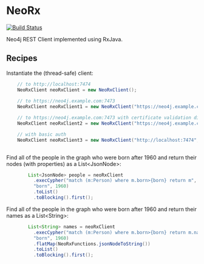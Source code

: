 # NeoRx

[![Build Status](http://ci.macgyver.io/buildStatus/icon?job=neorx-ci)](http://ci.macgyver.io/job/neorx-ci/)

Neo4j REST Client implemented using RxJava.


## Recipes

Instantiate the (thread-safe) client:
```java
	// to http://localhost:7474
	NeoRxClient neoRxClient = new NeoRxClient(); 
	
	// to https://neo4j.example.com:7473
	NeoRxClient neoRxClient1 = new NeoRxClient("https://neo4j.example.com:7473");

	// to https://neo4j.example.com:7473 with certificate validation disabled
	NeoRxClient neoRxClient2 = new NeoRxClient("https://neo4j.example.com:7473",false);

	// with basic auth
	NeoRxClient neoRxClient3 = new NeoRxClient("http://localhost:7474","myusername","mypassword");
	
```


Find all of the people in the graph who were born after 1960 and
return their nodes (with properties) as a List&lt;JsonNode&gt;:
```java
		List<JsonNode> people = neoRxClient
		  .execCypher("match (m:Person) where m.born>{born} return m", 
		  "born", 1960)
		  .toList()
		  .toBlocking().first();
```

Find all of the people in the graph who were born after 1960 and
return their names as a List&lt;String&gt;:
```java
		List<String> names = neoRxClient
		  .execCypher("match (m:Person) where m.born>{born} return m.name", 
		  "born", 1960)
		  .flatMap(NeoRxFunctions.jsonNodeToString())
		  .toList()
		  .toBlocking().first();
```
